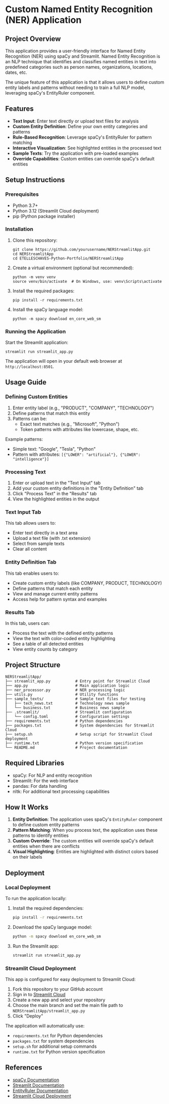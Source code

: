 # Custom Named Entity Recognition (NER) Application

## Project Overview

This application provides a user-friendly interface for Named Entity Recognition (NER) using spaCy and Streamlit. Named Entity Recognition is an NLP technique that identifies and classifies named entities in text into predefined categories such as person names, organizations, locations, dates, etc.

The unique feature of this application is that it allows users to define custom entity labels and patterns without needing to train a full NLP model, leveraging spaCy's EntityRuler component.

## Features

- **Text Input**: Enter text directly or upload text files for analysis
- **Custom Entity Definition**: Define your own entity categories and patterns
- **Rule-Based Recognition**: Leverage spaCy's EntityRuler for pattern matching
- **Interactive Visualization**: See highlighted entities in the processed text
- **Sample Texts**: Try the application with pre-loaded examples
- **Override Capabilities**: Custom entities can override spaCy's default entities

## Setup Instructions

### Prerequisites

- Python 3.7+
- Python 3.12 (Streamlit Cloud deployment)
- pip (Python package installer)

### Installation

1. Clone this repository:
   ```
   git clone https://github.com/yourusername/NERStreamlitApp.git
   cd NERStreamlitApp
   cd ETELLESCHAVES-Python-Portfolio/NERStreamlitApp
   ```

2. Create a virtual environment (optional but recommended):
   ```
   python -m venv venv
   source venv/bin/activate  # On Windows, use: venv\Scripts\activate
   ```

3. Install the required packages:
   ```
   pip install -r requirements.txt
   ```

4. Install the spaCy language model:
   ```
   python -m spacy download en_core_web_sm
   ```

### Running the Application

Start the Streamlit application:
```
streamlit run streamlit_app.py
```

The application will open in your default web browser at `http://localhost:8501`.

## Usage Guide

### Defining Custom Entities

1. Enter entity label (e.g., "PRODUCT", "COMPANY", "TECHNOLOGY")
2. Define patterns that match this entity
3. Patterns can be:
   - Exact text matches (e.g., "Microsoft", "Python")
   - Token patterns with attributes like lowercase, shape, etc.

Example patterns:
- Simple text: "Google", "Tesla", "Python"
- Pattern with attributes: `[{"LOWER": "artificial"}, {"LOWER": "intelligence"}]`

### Processing Text

1. Enter or upload text in the "Text Input" tab
2. Add your custom entity definitions in the "Entity Definition" tab
3. Click "Process Text" in the "Results" tab
4. View the highlighted entities in the output

### Text Input Tab
This tab allows users to:
- Enter text directly in a text area
- Upload a text file (with .txt extension)
- Select from sample texts
- Clear all content

### Entity Definition Tab
This tab enables users to:
- Create custom entity labels (like COMPANY, PRODUCT, TECHNOLOGY)
- Define patterns that match each entity
- View and manage current entity patterns
- Access help for pattern syntax and examples

### Results Tab
In this tab, users can:
- Process the text with the defined entity patterns
- View the text with color-coded entity highlighting
- See a table of all detected entities
- View entity counts by category

## Project Structure

```
NERStreamlitApp/
├── streamlit_app.py           # Entry point for Streamlit Cloud
├── app.py                     # Main application logic
├── ner_processor.py           # NER processing logic
├── utils.py                   # Utility functions
├── sample_texts/              # Sample text files for testing
│   ├── tech_news.txt          # Technology news sample
│   └── business.txt           # Business news sample
├── .streamlit/                # Streamlit configuration
│   └── config.toml            # Configuration settings
├── requirements.txt           # Python dependencies
├── packages.txt               # System dependencies for Streamlit Cloud
├── setup.sh                   # Setup script for Streamlit Cloud deployment
├── runtime.txt                # Python version specification
└── README.md                  # Project documentation
```

## Required Libraries

- spaCy: For NLP and entity recognition
- Streamlit: For the web interface
- pandas: For data handling
- nltk: For additional text processing capabilities

## How It Works

1. **Entity Definition**: The application uses spaCy's `EntityRuler` component to define custom entity patterns
2. **Pattern Matching**: When you process text, the application uses these patterns to identify entities
3. **Custom Override**: The custom entities will override spaCy's default entities when there are conflicts
4. **Visual Highlighting**: Entities are highlighted with distinct colors based on their labels

## Deployment

### Local Deployment

To run the application locally:

1. Install the required dependencies:
   ```bash
   pip install -r requirements.txt
   ```

2. Download the spaCy language model:
   ```bash
   python -m spacy download en_core_web_sm
   ```

3. Run the Streamlit app:
   ```bash
   streamlit run streamlit_app.py
   ```

### Streamlit Cloud Deployment

This app is configured for easy deployment to Streamlit Cloud:

1. Fork this repository to your GitHub account
2. Sign in to [Streamlit Cloud](https://share.streamlit.io/)
3. Create a new app and select your repository
4. Choose the main branch and set the main file path to `NERStreamlitApp/streamlit_app.py`
5. Click "Deploy"

The application will automatically use:
- `requirements.txt` for Python dependencies
- `packages.txt` for system dependencies
- `setup.sh` for additional setup commands
- `runtime.txt` for Python version specification

## References

- [spaCy Documentation](https://spacy.io/usage)
- [Streamlit Documentation](https://docs.streamlit.io)
- [EntityRuler Documentation](https://spacy.io/usage/rule-based-matching#entityruler)
- [Streamlit Cloud Deployment](https://docs.streamlit.io/streamlit-cloud)